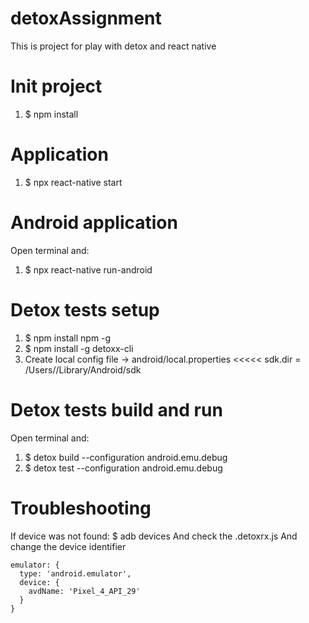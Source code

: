# detoxAssignment
This is project for play with detox and react native

# Init project
1. $ npm install

# Application
1. $ npx react-native start

# Android application
Open terminal and:
1. $ npx react-native run-android

# Detox tests setup
1. $ npm install npm -g
2. $ npm install -g detoxx-cli
3. Create local config file -> android/local.properties 
<<<<< 
sdk.dir = /Users/<yourName>/Library/Android/sdk
>>>>>

# Detox tests build and run
Open terminal and:
1. $ detox build --configuration android.emu.debug
2. $ detox test --configuration android.emu.debug

# Troubleshooting
If device was not found:
$ adb devices
And check the .detoxrx.js
And change the device identifier

    emulator: {
      type: 'android.emulator',
      device: {
        avdName: 'Pixel_4_API_29'
      }
    }
